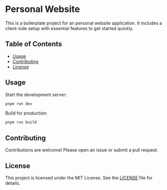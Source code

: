 # Personal Website

This is a boilerplate project for an personal website application. It includes a client-side setup with essential features to get started quickly.

## Table of Contents

- [Usage](#usage)
- [Contributing](#contributing)
- [License](#license)


## Usage

Start the development server:
```sh
pnpm run dev
```

Build for production:
```sh
pnpm run build
```

## Contributing

Contributions are welcome! Please open an issue or submit a pull request.

## License

This project is licensed under the MIT License. See the [LICENSE](./LICENSE) file for details.